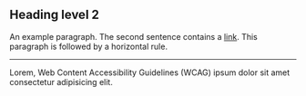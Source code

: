 <div class="au-body">
  <h2>Heading level 2</h2>
  <p>An example paragraph. The second sentence contains a <a href="#">link</a>. This paragraph is followed by a horizontal rule.</p>
  <hr>
  <p>Lorem, Web Content Accessibility Guidelines (WCAG) ipsum dolor sit amet consectetur adipisicing elit.</p>
</div>
